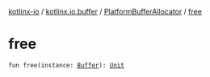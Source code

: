 [kotlinx-io](../../index.md) / [kotlinx.io.buffer](../index.md) / [PlatformBufferAllocator](index.md) / [free](./free.md)

# free

`fun free(instance: `[`Buffer`](../-buffer/index.md)`): `[`Unit`](https://kotlinlang.org/api/latest/jvm/stdlib/kotlin/-unit/index.html)